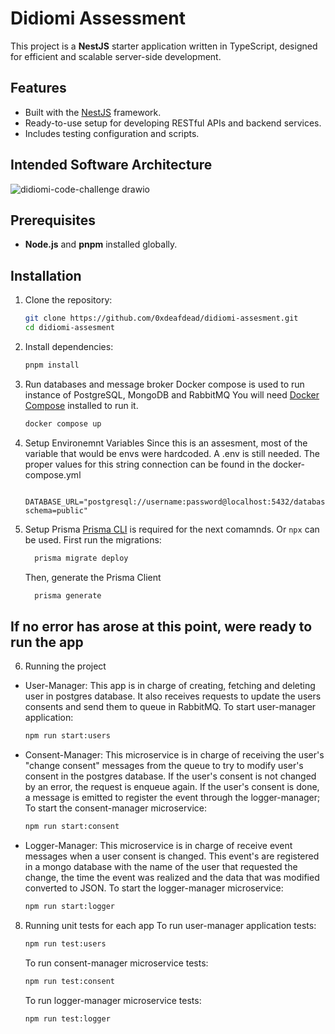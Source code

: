 # Didiomi Assessment

This project is a **NestJS** starter application written in TypeScript, designed for efficient and scalable server-side development.

## Features

- Built with the [NestJS](https://nestjs.com) framework.
- Ready-to-use setup for developing RESTful APIs and backend services.
- Includes testing configuration and scripts.

## Intended Software Architecture
![didiomi-code-challenge drawio](https://github.com/user-attachments/assets/e58e2d60-9049-47c4-a334-663a62e508a8)



## Prerequisites

- **Node.js** and **pnpm** installed globally.

## Installation

1. Clone the repository:
   ```bash
   git clone https://github.com/0xdeafdead/didiomi-assesment.git
   cd didiomi-assesment
   ```
2. Install dependencies:
   ```bash
   pnpm install
   ```
3. Run databases and message broker
   Docker compose is used to run instance of PostgreSQL, MongoDB and RabbitMQ
   You will need [Docker Compose](https://docs.docker.com/compose/install/) installed to run it.
   ```bash
   docker compose up
   ```
4. Setup Environemnt Variables
   Since this is an assesment, most of the variable that would be envs were hardcoded. A .env is still needed.
   The proper values for this string connection can be found in the docker-compose.yml
   ```text
     DATABASE_URL="postgresql://username:password@localhost:5432/database_name?schema=public"
   ```
5. Setup Prisma
   [Prisma CLI](https://www.prisma.io/docs/orm/tools/prisma-cli#installation) is required for the next comamnds. Or `npx` can be used.
   First run the migrations:
   ```bash
     prisma migrate deploy
   ```
   Then, generate the Prisma Client
   ```bash
     prisma generate
   ```

## If no error has arose at this point, were ready to run the app

6. Running the project

- User-Manager: This app is in charge of creating, fetching and deleting user in postgres database. It also receives requests to update the users consents and send them to queue in RabbitMQ.
  To start user-manager application:
  ```bash
  npm run start:users
  ```
- Consent-Manager: This microservice is in charge of receiving the user's "change consent" messages from the queue to try to modify user's consent in the postgres database.
  If the user's consent is not changed by an error, the request is enqueue again. If the user's consent is done, a message is emitted to register the event through the logger-manager;
  To start the consent-manager microservice:
  ```bash
  npm run start:consent
  ```
- Logger-Manager: This microservice is in charge of receive event messages when a user consent is changed. This event's are registered in a mongo database with the name of the user that requested the change, the time the event was realized and the data that was modified converted to JSON.
  To start the logger-manager microservice:
  ```bash
  npm run start:logger
  ```

8. Running unit tests for each app
   To run user-manager application tests:
   ```bash
   npm run test:users
   ```
   To run consent-manager microservice tests:
   ```bash
   npm run test:consent
   ```
   To run logger-manager microservice tests:
   ```bash
   npm run test:logger
   ```
